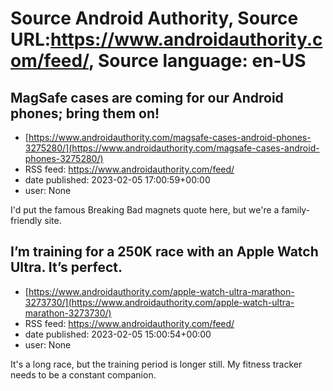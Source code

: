 # Source Android Authority, Source URL:https://www.androidauthority.com/feed/, Source language: en-US

## MagSafe cases are coming for our Android phones; bring them on!
 - [https://www.androidauthority.com/magsafe-cases-android-phones-3275280/](https://www.androidauthority.com/magsafe-cases-android-phones-3275280/)
 - RSS feed: https://www.androidauthority.com/feed/
 - date published: 2023-02-05 17:00:59+00:00
 - user: None

I'd put the famous Breaking Bad magnets quote here, but we're a family-friendly site.

## I’m training for a 250K race with an Apple Watch Ultra. It’s perfect.
 - [https://www.androidauthority.com/apple-watch-ultra-marathon-3273730/](https://www.androidauthority.com/apple-watch-ultra-marathon-3273730/)
 - RSS feed: https://www.androidauthority.com/feed/
 - date published: 2023-02-05 15:00:54+00:00
 - user: None

It's a long race, but the training period is longer still. My fitness tracker needs to be a constant companion.
